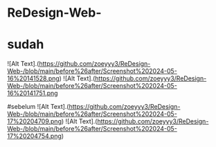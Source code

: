 # ReDesign-Web-
# sudah

![Alt Text].(https://github.com/zoeyyy3/ReDesign-Web-/blob/main/before%26after/Screenshot%202024-05-16%20141528.png) 
![Alt Text].(https://github.com/zoeyyy3/ReDesign-Web-/blob/main/before%26after/Screenshot%202024-05-16%20141751.png

#sebelum
![Alt Text].(https://github.com/zoeyyy3/ReDesign-Web-/blob/main/before%26after/Screenshot%202024-05-17%20204709.png)
![Alt Text].(https://github.com/zoeyyy3/ReDesign-Web-/blob/main/before%26after/Screenshot%202024-05-17%20204754.png)
